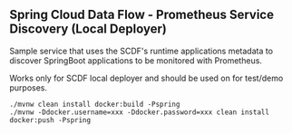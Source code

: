 ## Spring Cloud Data Flow - Prometheus Service Discovery (Local Deployer)

Sample service that uses the SCDF's runtime applications metadata to discover SpringBoot applications to be monitored with Prometheus.

Works only for SCDF local deployer and should be used on for test/demo purposes. 


```
./mvnw clean install docker:build -Pspring
./mvnw -Ddocker.username=xxx -Ddocker.password=xxx clean install docker:push -Pspring
```
